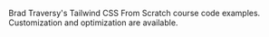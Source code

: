 Brad Traversy's Tailwind CSS From Scratch course code examples. Customization and optimization are available.
